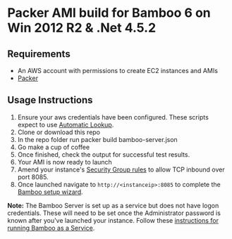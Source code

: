 # Packer AMI build for Bamboo 6 on Win 2012 R2 & .Net 4.5.2

## Requirements
* An AWS account with permissions to create EC2 instances and AMIs
* [Packer](https://www.packer.io/)

## Usage Instructions

1. Ensure your aws credentials have been configured.  These scripts expect to use [Automatic Lookup](https://www.packer.io/docs/builders/amazon.html#specifying-amazon-credentials).
1. Clone or download this repo
1. In the repo folder run 
    packer build bamboo-server.json
1. Go make a cup of coffee
1. Once finished, check the output for successful test results.
1. Your AMI is now ready to launch
1. Amend your instance's [Security Group rules](http://docs.aws.amazon.com/AmazonVPC/latest/UserGuide/VPC_SecurityGroups.html#AddRemoveRules) to allow TCP inbound over port 8085.
1. Once launched navigate to `http://<instanceip>:8085` to complete the [Bamboo setup wizard](https://confluence.atlassian.com/bamboo/running-the-setup-wizard-289276851.html).

**Note:** The Bamboo Server is set up as a service but does not have logon credentials.  These will need to be set once the Administrator password is known after you've launched your instance.  Follow these [instructions for running Bamboo as a Service](https://confluence.atlassian.com/bamkb/running-bamboo-as-a-windows-service-troubleshooting-guide-420973231.html).